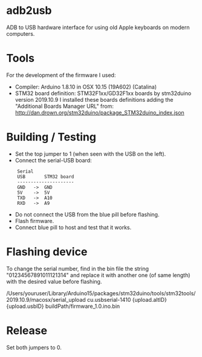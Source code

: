# adb2usb
ADB to USB hardware interface for using old Apple keyboards on modern computers.

# Tools
For the development of the firmware I used:
 - Compiler: Arduino 1.8.10 in OSX 10.15 (19A602) (Catalina)
 - STM32 board definition: STM32F1xx/GD32F1xx boards by stm32duino version 2019.10.9
I installed these boards definitions adding the "Additional Boards Manager URL" from:
http://dan.drown.org/stm32duino/package_STM32duino_index.json

# Building / Testing

 - Set the top jumper to 1 (when seen with the USB on the left).
 - Connect the serial-USB board:

```
    Serial
    USB       STM32 board
    ---------------------
    GND   ->  GND
    5V    ->  5V
    TXD   ->  A10
    RXD   ->  A9
```

 - Do not connect the USB from the blue pill before flashing.
 - Flash firmware.
 - Connect blue pill to host and test that it works.

# Flashing device

To change the serial number, find in the bin file the string "01234567891011121314" and replace it
with another one (of same length) with the desired value before flashing.

/Users/youruser/Library/Arduino15/packages/stm32duino/tools/stm32tools/2019.10.9/macosx/serial_upload cu.usbserial-1410 {upload.altID} {upload.usbID} buildPath/firmware_1.0.ino.bin 

# Release
Set both jumpers to 0.
